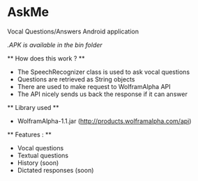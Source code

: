 # AskMe
Vocal Questions/Answers Android application

*.APK is available in the bin folder*

** How does this work ? **
- The SpeechRecognizer class is used to ask vocal questions
- Questions are retrieved as String objects
- There are used to make request to WolframAlpha API
- The API nicely sends us back the response if it can answer

** Library used **
- WolframAlpha-1.1.jar (http://products.wolframalpha.com/api)

** Features : **
- Vocal questions
- Textual questions
- History (soon)
- Dictated responses (soon)
